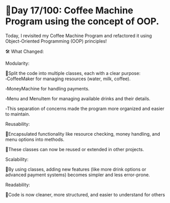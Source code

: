 # 🚀Day 17/100: Coffee Machine Program using the concept of OOP. 

Today, I revisited my Coffee Machine Program and refactored it using Object-Oriented Programming (OOP) principles! 

🛠️ What Changed:

Modularity:
   
🔴Split the code into multiple classes, each with a clear purpose:
▫️CoffeeMaker for managing resources (water, milk, coffee).

▫️MoneyMachine for handling payments.

▫️Menu and MenuItem for managing available drinks and their details.

▫️This separation of concerns made the program more organized and easier to maintain.

Reusability:
   
🔴Encapsulated functionality like resource checking, money handling, and
 menu options into methods.

🔴These classes can now be reused or extended in other projects.

Scalability:
   
🔴By using classes, adding new features (like more drink options or advanced payment systems) becomes simpler and less error-prone.

Readability:

🔴Code is now cleaner, more structured, and easier to understand for others 
